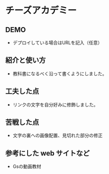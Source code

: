 # チーズアカデミー

## DEMO

  - デプロイしている場合はURLを記入（任意）

## 紹介と使い方

  - 教科書になるべく沿って書くようにしました。

## 工夫した点

  - リンクの文字を自分好みに修飾しました。

## 苦戦した点

  - 文字の裏への画像配置、見切れた部分の修正

## 参考にした web サイトなど

  - Gsの動画教材